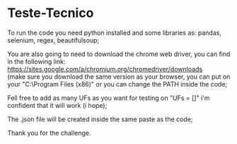 # Teste-Tecnico

To run the code you need python installed and some libraries as: pandas, selenium, regex, beautifulsoup;

You are also going to need to download the chrome web driver, you can find in the following link: https://sites.google.com/a/chromium.org/chromedriver/downloads  
(make sure you download the same version as your browser, you can put on your "C:\Program Files (x86)" or you can change the PATH inside the code;

Fell free to add as many UFs as you want for testing on "UFs = []" i'm confident that it will work (i hope);

The .json file will be created inside the same paste as the code;

Thank you for the challenge. 
